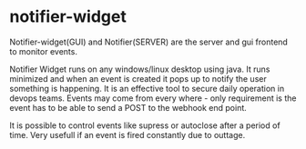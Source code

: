 # notifier-widget

Notifier-widget(GUI) and Notifier(SERVER) are the server and gui frontend to monitor events.

Notifier Widget runs on any windows/linux desktop using java. It runs minimized and when an event is created it pops up to notify the user something is happening.
It is an effective tool to secure daily operation in devops teams. Events may come from every where - only requirement is the event has to be able to send a POST to the webhook end point.

It is possible to control events like supress or autoclose after a period of time. Very usefull if an event is fired constantly due to outtage.

